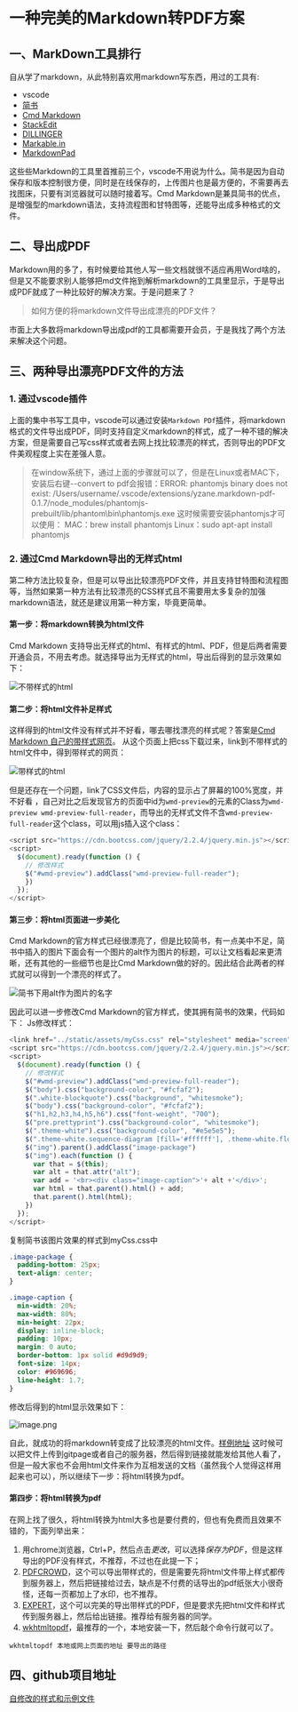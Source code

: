 # 一种完美的Markdown转PDF方案

## 一、MarkDown工具排行
自从学了markdown，从此特别喜欢用markdown写东西，用过的工具有:

- vscode
- [简书](http://www.jianshu.com/)
- [Cmd Markdown](https://www.zybuluo.com/cmd/)
- [StackEdit](https://stackedit.io/)
- [DILLINGER](https://dillinger.io)
- [Markable.in](https://markable.in/)
- [MarkdownPad](http://markdownpad.com/)  

这些些Markdown的工具里首推前三个，vscode不用说为什么。简书是因为自动保存和版本控制很方便，同时是在线保存的，上传图片也是最方便的，不需要再去找图床，只要有浏览器就可以随时接着写。Cmd Markdown是兼具简书的优点，是增强型的markdown语法，支持流程图和甘特图等，还能导出成多种格式的文件。

## 二、导出成PDF
Markdown用的多了，有时候要给其他人写一些文档就很不适应再用Word啥的，但是又不能要求别人能够把md文件拖到解析markdown的工具里显示，于是导出成PDF就成了一种比较好的解决方案。于是问题来了？

> 如何方便的将markdown文件导出成漂亮的PDF文件？  

市面上大多数将markdown导出成pdf的工具都需要开会员，于是我找了两个方法来解决这个问题。

## 三、两种导出漂亮PDF文件的方法
### 1. 通过vscode插件
上面的集中书写工具中，vscode可以通过安装`Markdown PDf`插件，将markdown格式的文件导出成PDF，同时支持自定义markdown的样式，成了一种不错的解决方案，但是需要自己写css样式或者去网上找比较漂亮的样式，否则导出的PDF文件美观程度上实在差强人意。
> 在window系统下，通过上面的步骤就可以了，但是在Linux或者MAC下，安装后右键--convert to pdf会报错：ERROR: phantomjs binary does not exist: /Users/username/.vscode/extensions/yzane.markdown-pdf-0.1.7/node_modules/phantomjs-prebuilt/lib/phantom\bin\phantomjs.exe
这时候需要安装phantomjs才可以使用：
MAC：brew install phantomjs
Linux：sudo apt-apt install phantomjs

### 2. 通过Cmd Markdown导出的无样式html
第二种方法比较复杂，但是可以导出比较漂亮PDF文件，并且支持甘特图和流程图等，当然如果第一种方法有比较漂亮的CSS样式且不需要用太多复杂的加强markdown语法，就还是建议用第一种方案，毕竟更简单。
#### 第一步：将markdown转换为html文件
Cmd Markdown 支持导出无样式的html、有样式的html、PDF，但是后两者需要开通会员，不用去考虑。就选择导出为无样式的html，导出后得到的显示效果如下：

![不带样式的html](http://upload-images.jianshu.io/upload_images/2662764-90d3c5d69f8f73da.png?imageMogr2/auto-orient/strip%7CimageView2/2/w/1240)

#### 第二步：将html文件补足样式
这样得到的html文件没有样式并不好看，哪去哪找漂亮的样式呢？答案是[Cmd Markdown 自己的带样式网页](https://www.zybuluo.com/static/editor/cmd-manual.html)。
从这个页面上把css下载过来，link到不带样式的html文件中，得到带样式的网页：

![带样式的html](http://upload-images.jianshu.io/upload_images/2662764-5b4f301c31ff5cb3.png?imageMogr2/auto-orient/strip%7CimageView2/2/w/1240)

但是还存在一个问题，link了CSS文件后，内容的显示占了屏幕的100%宽度，并不好看 ，自己对比之后发现官方的页面中id为`wmd-preview`的元素的Class为`wmd-preview wmd-preview-full-reader`，而导出的无样式文件不含`wmd-preview-full-reader`这个class，可以用js插入这个class：
```javascript
<script src="https://cdn.bootcss.com/jquery/2.2.4/jquery.min.js"></script>
<script>
  $(document).ready(function () {
    // 修改样式
    $("#wmd-preview").addClass("wmd-preview-full-reader");
    })
  });
</script>
```

#### 第三步：将html页面进一步美化
Cmd Markdown的官方样式已经很漂亮了，但是比较简书，有一点美中不足，简书中插入的图片下面会有一个图片的alt作为图片的标题，可以让文档看起来更清晰，还有其他的一些细节也是比Cmd Markdown做的好的。因此结合此两者的样式就可以得到一个漂亮的样式了。

![简书下用alt作为图片的名字](http://upload-images.jianshu.io/upload_images/2662764-94a819ed95fad14a.png?imageMogr2/auto-orient/strip%7CimageView2/2/w/1080/q/50)

因此可以进一步修改Cmd Markdown的官方样式，使其拥有简书的效果，代码如下：
Js修改样式：
```javascript
<link href="../static/assets/myCss.css" rel="stylesheet" media="screen">
<script src="https://cdn.bootcss.com/jquery/2.2.4/jquery.min.js"></script>
<script>
  $(document).ready(function () {
    // 修改样式
    $("#wmd-preview").addClass("wmd-preview-full-reader");
    $("body").css("background-color", "#fcfaf2");
    $(".white-blockquote").css("background", "whitesmoke");
    $("body").css("background-color", "#fcfaf2");
    $("h1,h2,h3,h4,h5,h6").css("font-weight", "700");
    $("pre.prettyprint").css("background-color", "whitesmoke");
    $(".theme-white").css("background-color", "#e5e5e5");
    $(".theme-white.sequence-diagram [fill='#ffffff'], .theme-white.flow-diagram [fill='#ffffff']").css("fill", "#e5e5e5");
    $("img").parent().addClass("image-package")
    $("img").each(function () {
      var that = $(this);
      var alt = that.attr("alt");
      var add = '<br><div class="image-caption">'+ alt +'</div>';
      var html = that.parent().html() + add;
      that.parent().html(html);
    })
  });
</script>
```
复制简书该图片效果的样式到myCss.css中
```css
.image-package {
  padding-bottom: 25px;
  text-align: center;
}

.image-caption {
  min-width: 20%;
  max-width: 80%;
  min-height: 22px;
  display: inline-block;
  padding: 10px;
  margin: 0 auto;
  border-bottom: 1px solid #d9d9d9;
  font-size: 14px;
  color: #969696;
  line-height: 1.7;
}
```
修改后得到的html显示效果如下：

![image.png](http://upload-images.jianshu.io/upload_images/2662764-8ad47d0bbb9b4c81.png?imageMogr2/auto-orient/strip%7CimageView2/2/w/1240)

自此，就成功的将markdown转变成了比较漂亮的html文件。[样例地址](http://md.yfree.cc/page)
这时候可以把文件上传到gitpage或者自己的服务器，然后得到链接就能发给其他人看了，但是一般大家也不会用html文件来作为互相发送的文档（虽然我个人觉得这样用起来也可以），所以继续下一步：将html转换为pdf。

#### 第四步：将html转换为pdf
在网上找了很久，将html转换为html大多也是要付费的，但也有免费而且效果不错的，下面列举出来：
1. 用chrome浏览器，Ctrl+P，然后点击*更改*，可以选择*保存为PDF*，但是这样导出的PDF没有样式，不推荐，不过也在此提一下；
2. [PDFCROWD](https://pdfcrowd.com/)，这个可以导出带样式的，但是需要先将html文件带上样式都传到服务器上，然后把链接给过去，缺点是不付费的话导出的pdf纸张大小很奇怪，还每一页都加上了水印，也不推荐。
3. [EXPERT](https://www.html-to-pdf.net/free-online-pdf-converter.aspx)，这个可以完美的导出带样式的PDF，但是要求先把html文件和样式传到服务器上，然后给出链接。推荐给有服务器的同学。
4. [wkhtmltopdf](https://wkhtmltopdf.org/index.html)，最推荐的一个，本地安装一下，然后敲个命令行就可以了。
```shell
wkhtmltopdf 本地或网上页面的地址 要导出的路径
```
## 四、github项目地址
[自修改的样式和示例文件]()